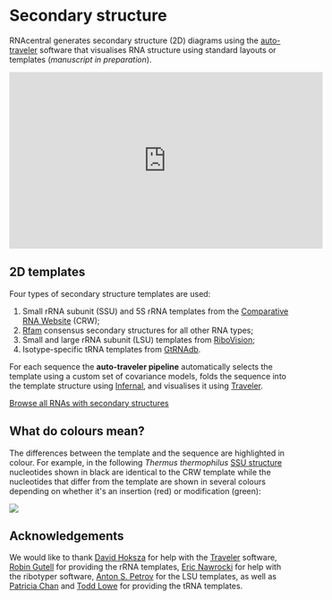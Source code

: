 
# Secondary structure

RNAcentral generates secondary structure (2D) diagrams using
the [auto-traveler](https://github.com/RNAcentral/auto-traveler) software that
visualises RNA structure using standard layouts or templates (*manuscript in preparation*).

<iframe width="560" height="315" src="https://www.youtube.com/embed/La7HA8i_h5I" frameborder="0" allow="accelerometer; autoplay; encrypted-media; gyroscope; picture-in-picture" allowfullscreen></iframe>

## 2D templates

Four types of secondary structure templates are used:

1. Small rRNA subunit (SSU) and 5S rRNA templates from the [Comparative RNA Website](http://www.rna.ccbb.utexas.edu) (CRW);
2. [Rfam](http://rfam.org) consensus secondary structures for all other RNA types;
3. Small and large rRNA subunit (LSU) templates from [RiboVision](http://apollo.chemistry.gatech.edu/RiboVision/);
4. Isotype-specific tRNA templates from [GtRNAdb](http://gtrnadb.ucsc.edu).

For each sequence the **auto-traveler pipeline** automatically selects the template using a custom set of covariance models,
folds the sequence into the template structure using [Infernal](http://eddylab.org/infernal),
and visualises it using [Traveler](https://github.com/davidhoksza/traveler).

<a href='/search?q=has_secondary_structure:"True"' class="btn btn-primary">Browse all RNAs with secondary structures</a>

## What do colours mean?

The differences between the template and the sequence are highlighted in colour.
For example, in the following *Thermus thermophilus*
[SSU structure](/rna/URS000080E226/274)
nucleotides shown in black are identical to the CRW template
while the nucleotides that differ from the template are shown in several colours
depending on whether it's an insertion (red) or modification (green):

<a class="thumbnail" href="/rna/URS000080E226/274">
  <img src="/static/img/2d-example.png">
</a>

## Acknowledgements

We would like to thank [David Hoksza](https://github.com/davidhoksza)
for help with the [Traveler](https://github.com/davidhoksza/traveler) software, [Robin Gutell](http://www.rna.ccbb.utexas.edu) for providing the rRNA templates, [Eric Nawrocki](https://github.com/nawrockie) for help with the ribotyper software, [Anton S. Petrov](http://cool.gatech.edu/people/petrov-anton) for the LSU templates, as well as [Patricia Chan](https://www.soe.ucsc.edu/people/pchan) and [Todd Lowe](https://www.soe.ucsc.edu/people/lowe) for providing the tRNA templates.

